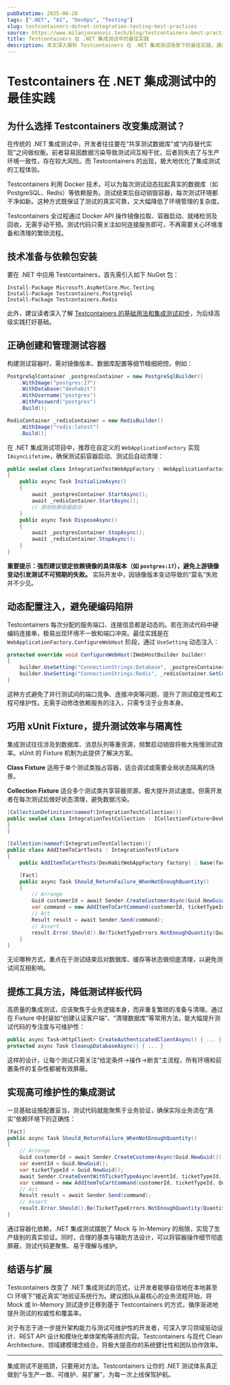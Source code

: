 ```yaml
---
pubDatetime: 2025-06-28
tags: [".NET", "AI", "DevOps", "Testing"]
slug: testcontainers-dotnet-integration-testing-best-practices
source: https://www.milanjovanovic.tech/blog/testcontainers-best-practices-dotnet-integration-testing
title: Testcontainers 在 .NET 集成测试中的最佳实践
description: 本文深入解析 Testcontainers 在 .NET 集成测试场景下的最佳实践，通过详实的技术细节和经验分享，帮助开发者高效、可靠地构建和维护集成测试体系，提升测试质量与项目可维护性。
---
```


# Testcontainers 在 .NET 集成测试中的最佳实践

## 为什么选择 Testcontainers 改变集成测试？

在传统的 .NET 集成测试中，开发者往往要在“共享测试数据库”或“内存替代实现”之间做权衡。前者容易因数据污染导致测试间互相干扰，后者则失去了与生产环境一致性，存在较大风险。而 Testcontainers 的出现，极大地优化了集成测试的工程体验。

Testcontainers 利用 Docker 技术，可以为每次测试动态拉起真实的数据库（如 PostgreSQL、Redis）等依赖服务。测试结束后自动销毁容器，每次测试环境都干净如新。这种方式既保证了测试的真实可靠，又大幅降低了环境管理的复杂度。

Testcontainers 全过程通过 Docker API 操作镜像拉取、容器启动、就绪检测及回收，无需手动干预。测试代码只需关注如何连接服务即可，不再需要关心环境准备和清理的繁琐流程。

## 技术准备与依赖包安装

要在 .NET 中应用 Testcontainers，首先需引入如下 NuGet 包：

```
Install-Package Microsoft.AspNetCore.Mvc.Testing
Install-Package Testcontainers.PostgreSql
Install-Package Testcontainers.Redis
```

此外，建议读者深入了解 [Testcontainers 的基础用法和集成测试初步](https://www.milanjovanovic.tech/blog/testcontainers-integration-testing-using-docker-in-dotnet)，为后续高级实践打好基础。

## 正确创建和管理测试容器

构建测试容器时，需对镜像版本、数据库配置等细节精细把控。例如：

```csharp
PostgreSqlContainer _postgresContainer = new PostgreSqlBuilder()
    .WithImage("postgres:17")
    .WithDatabase("devhabit")
    .WithUsername("postgres")
    .WithPassword("postgres")
    .Build();

RedisContainer _redisContainer = new RedisBuilder()
    .WithImage("redis:latest")
    .Build();
```

在 .NET 集成测试项目中，推荐在自定义的 `WebApplicationFactory` 实现 `IAsyncLifetime`，确保测试前容器启动、测试后自动清理：

```csharp
public sealed class IntegrationTestWebAppFactory : WebApplicationFactory<Program>, IAsyncLifetime
{
    public async Task InitializeAsync()
    {
        await _postgresContainer.StartAsync();
        await _redisContainer.StartAsync();
        // 其他依赖容器启动
    }
    public async Task DisposeAsync()
    {
        await _postgresContainer.StopAsync();
        await _redisContainer.StopAsync();
    }
}
```

**重要提示：强烈建议锁定依赖镜像的具体版本（如 `postgres:17`），避免上游镜像变动引发测试不可预期的失败。** 实际开发中，因镜像版本变动导致的“莫名”失败并不少见。

## 动态配置注入，避免硬编码陷阱

Testcontainers 每次分配的服务端口、连接信息都是动态的。若在测试代码中硬编码连接串，极易出现环境不一致和端口冲突。最佳实践是在 `WebApplicationFactory.ConfigureWebHost` 阶段，通过 `UseSetting` 动态注入：

```csharp
protected override void ConfigureWebHost(IWebHostBuilder builder)
{
    builder.UseSetting("ConnectionStrings:Database", _postgresContainer.GetConnectionString());
    builder.UseSetting("ConnectionStrings:Redis", _redisContainer.GetConnectionString());
}
```

这种方式避免了并行测试间的端口竞争、连接冲突等问题，提升了测试稳定性和工程可维护性。无需手动修改依赖服务的注入，只需专注于业务本身。

## 巧用 xUnit Fixture，提升测试效率与隔离性

集成测试往往涉及到数据库、消息队列等重资源，频繁启动销毁将极大拖慢测试效率。xUnit 的 Fixture 机制为此提供了解决方案。

**Class Fixture** 适用于单个测试类独占容器，适合调试或需要全局状态隔离的场景。

**Collection Fixture** 适合多个测试类共享容器资源，极大提升测试速度。但需开发者在每次测试后做好状态清理，避免数据污染。

```csharp
[CollectionDefinition(nameof(IntegrationTestCollection))]
public sealed class IntegrationTestCollection : ICollectionFixture<DevHabitWebAppFactory>
{
}

[Collection(nameof(IntegrationTestCollection))]
public class AddItemToCartTests : IntegrationTestFixture
{
    public AddItemToCartTests(DevHabitWebAppFactory factory) : base(factory) { }

    [Fact]
    public async Task Should_ReturnFailure_WhenNotEnoughQuantity()
    {
        // Arrange
        Guid customerId = await Sender.CreateCustomerAsync(Guid.NewGuid());
        var command = new AddItemToCartCommand(customerId, ticketTypeId, Quantity + 1);
        // Act
        Result result = await Sender.Send(command);
        // Assert
        result.Error.Should().Be(TicketTypeErrors.NotEnoughQuantity(Quantity));
    }
}
```

无论哪种方式，重点在于测试结束后对数据库、缓存等状态做彻底清理，以避免测试间互相影响。

## 提炼工具方法，降低测试样板代码

高质量的集成测试，应该聚焦于业务逻辑本身，而非重复繁琐的准备与清理。通过在 Fixture 中封装如“创建认证客户端”、“清理数据库”等常用方法，能大幅提升测试代码的专注度与可维护性：

```csharp
public async Task<HttpClient> CreateAuthenticatedClientAsync() { ... }
protected async Task CleanupDatabaseAsync() { ... }
```

这样的设计，让每个测试只需关注“给定条件→操作→断言”主流程，所有环境和前置条件的复杂性都被有效屏蔽。

## 实现高可维护性的集成测试

一旦基础设施配置妥当，测试代码就能聚焦于业务验证，确保实际业务流在“真实”依赖环境下的正确性：

```csharp
[Fact]
public async Task Should_ReturnFailure_WhenNotEnoughQuantity()
{
    // Arrange
    Guid customerId = await Sender.CreateCustomerAsync(Guid.NewGuid());
    var eventId = Guid.NewGuid();
    var ticketTypeId = Guid.NewGuid();
    await Sender.CreateEventWithTicketTypeAsync(eventId, ticketTypeId, Quantity);
    var command = new AddItemToCartCommand(customerId, ticketTypeId, Quantity + 1);
    // Act
    Result result = await Sender.Send(command);
    // Assert
    result.Error.Should().Be(TicketTypeErrors.NotEnoughQuantity(Quantity));
}
```

通过容器化依赖，.NET 集成测试摆脱了 Mock 与 In-Memory 的局限，实现了生产级别的真实验证。同时，合理的基类与辅助方法设计，可以将容器操作细节彻底屏蔽，测试代码更聚焦、易于理解与维护。

## 结语与扩展

Testcontainers 改变了 .NET 集成测试的范式，让开发者能够自信地在本地甚至 CI 环境下“接近真实”地验证系统行为。建议团队从最核心的业务流程开始，将 Mock 或 In-Memory 测试逐步迁移到基于 Testcontainers 的方式，循序渐进地提升测试的权威性和覆盖率。

对于有志于进一步提升架构能力与测试可维护性的开发者，可深入学习领域驱动设计、REST API 设计和模块化单体架构等进阶内容。Testcontainers 与现代 Clean Architecture、领域建模理念结合，将极大提高你的系统健壮性和团队协作效率。

---

集成测试不是瓶颈，只要用对方法。Testcontainers 让你的 .NET 测试体系真正做到“与生产一致、可维护、易扩展”，为每一次上线保驾护航。
